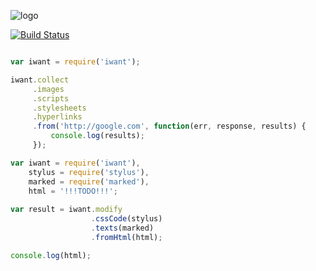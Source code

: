 ![logo](https://raw.github.com/inikulin/iwant/master/logo.png)  

[![Build Status](http://img.shields.io/travis/inikulin/iwant.svg?style=flat-square)](https://travis-ci.org/inikulin/iwant)

```js

var iwant = require('iwant');

iwant.collect
     .images
     .scripts
     .stylesheets
     .hyperlinks
     .from('http://google.com', function(err, response, results) {
         console.log(results);
     });

```

```js
var iwant = require('iwant'),
    stylus = require('stylus'),
    marked = require('marked'),
    html = '!!!TODO!!!';
  
var result = iwant.modify
                  .cssCode(stylus)
                  .texts(marked)
                  .fromHtml(html);

console.log(html);
```
